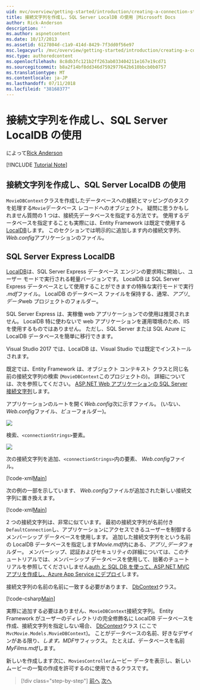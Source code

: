 ```yaml
---
uid: mvc/overview/getting-started/introduction/creating-a-connection-string
title: 接続文字列を作成し、SQL Server LocalDB の使用 |Microsoft Docs
author: Rick-Anderson
description: ''
ms.author: aspnetcontent
ms.date: 10/17/2013
ms.assetid: 6127804d-c1a9-414d-8429-7f3dd0f56e97
msc.legacyurl: /mvc/overview/getting-started/introduction/creating-a-connection-string
msc.type: authoredcontent
ms.openlocfilehash: 8c8db3fc121b2ff263ab033404211e167e19cd71
ms.sourcegitcommit: b8a2f14bf8dd346d7592977642b610bbcb0b0757
ms.translationtype: MT
ms.contentlocale: ja-JP
ms.lasthandoff: 07/11/2018
ms.locfileid: "38168377"
---
```

<a name="creating-a-connection-string-and-working-with-sql-server-localdb"></a>接続文字列を作成し、SQL Server LocalDB の使用
====================
によって[Rick Anderson](https://github.com/Rick-Anderson)

[!INCLUDE [Tutorial Note](sample/code-location.md)]

## <a name="creating-a-connection-string-and-working-with-sql-server-localdb"></a>接続文字列を作成し、SQL Server LocalDB の使用

`MovieDBContext`クラスを作成したデータベースへの接続とマッピングのタスクを処理する`Movie`データベース レコードへのオブジェクト。 疑問に思うかもしれません質問の 1 つは、接続先データベースを指定する方法です。 使用するデータベースを指定することも実際には、Entity Framework は既定で使用する[LocalDB](https://docs.microsoft.com/sql/database-engine/configure-windows/sql-server-2016-express-localdb)します。 このセクションでは明示的に追加します内の接続文字列、 *Web.config*アプリケーションのファイル。

## <a name="sql-server-express-localdb"></a>SQL Server Express LocalDB

[LocalDB](https://docs.microsoft.com/sql/database-engine/configure-windows/sql-server-2016-express-localdb)は、SQL Server Express データベース エンジンの要求時に開始し、ユーザー モードで実行される軽量バージョンです。 LocalDB は SQL Server Express データベースとして使用することができますの特殊な実行モードで実行 *.mdf*ファイル。 LocalDB のデータベース ファイルを保持する、通常、*アプリ\_データ*web プロジェクトのフォルダー。

SQL Server Express は、実稼働 web アプリケーションでの使用は推奨されません。 LocalDB 特に使わないで web アプリケーションを運用環境のため、IIS を使用するものではありません。 ただし、SQL Server または SQL Azure に LocalDB データベースを簡単に移行できます。

Visual Studio 2017 では、LocalDB は、Visual Studio では既定でインストールされます。

既定では、Entity Framework は、オブジェクト コンテキスト クラスと同じ名前の接続文字列の検索 (`MovieDBContext`このプロジェクトの)。 詳細については、次を参照してください。 [ASP.NET Web アプリケーションの SQL Server 接続文字列](https://msdn.microsoft.com/library/jj653752.aspx)します。

アプリケーションのルートを開く*Web.config*次に示すファイル。 (いない、 *Web.config*ファイル、*ビュー*フォルダー)。

![](creating-a-connection-string/_static/image1.png)

検索、`<connectionStrings>`要素。

![](creating-a-connection-string/_static/image2.png)

次の接続文字列を追加、`<connectionStrings>`内の要素、 *Web.config*ファイル。

[!code-xml[Main](creating-a-connection-string/samples/sample1.xml)]

次の例の一部を示しています、 *Web.config*ファイルが追加された新しい接続文字列に置き換えます。

[!code-xml[Main](creating-a-connection-string/samples/sample2.xml)]

2 つの接続文字列は、非常に似ています。 最初の接続文字列が名前付き`DefaultConnection`し、アプリケーションにアクセスできるユーザーを制御するメンバーシップ データベースを使用します。 追加した接続文字列をという名前の LocalDB データベースを指定します*Movie.mdf*内にある、*アプリ\_データ*フォルダー。 メンバーシップ、認証およびセキュリティの詳細については、このチュートリアルでは、メンバーシップ データベースを使用して、拙著のチュートリアルを参照してくださいしません[auth と SQL DB を使って、ASP.NET MVC アプリを作成し、Azure App Service にデプロイ](https://docs.microsoft.com/aspnet/core/security/authorization/secure-data)します。

接続文字列の名前の名前に一致する必要があります、 [DbContext](https://msdn.microsoft.com/library/system.data.entity.dbcontext(v=vs.103).aspx)クラス。

[!code-csharp[Main](creating-a-connection-string/samples/sample3.cs?highlight=15)]

実際に追加する必要はありません、`MovieDBContext`接続文字列。 Entity Framework がユーザーのディレクトリの完全修飾名に LocalDB データベースを作成、接続文字列を指定しない場合、 [DbContext](https://msdn.microsoft.com/library/system.data.entity.dbcontext(v=vs.103).aspx)クラス (ここで`MvcMovie.Models.MovieDBContext`)。 ことがデータベースの名前、好きなデザインがある限り、*します。MDF*サフィックス。 たとえば、データベースを名前*MyFilms.mdf*します。

新しいを作成します次に、`MoviesController`ムービー データを表示し、新しいムービーの一覧の作成を許可するのに使用できるクラスです。

> [!div class="step-by-step"]
> [前へ](adding-a-model.md)
> [次へ](accessing-your-models-data-from-a-controller.md)
